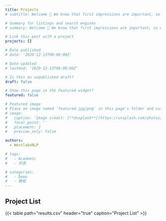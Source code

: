 ```yaml
---
title: Projects
# subtitle: Welcome 👋 We know that first impressions are important, so we've populated your new site with some initial content to help you get  familiar with everything in no time.

# Summary for listings and search engines
# summary: Welcome 👋 We know that first impressions are important, so we've populated your new site with some initial content to help you get  familiar with everything in no time.

# Link this post with a project
projects: []

# Date published
# date: '2020-12-13T00:00:00Z'

# Date updated
# lastmod: '2020-12-13T00:00:00Z'

# Is this an unpublished draft?
draft: false

# Show this page in the Featured widget?
featured: false

# Featured image
# Place an image named `featured.jpg/png` in this page's folder and customize its options here.
# image:
#   caption: 'Image credit: [**Unsplash**](https://unsplash.com/photos/CpkOjOcXdUY)'
#   focal_point: ''
#   placement: 2
#   preview_only: false

authors:
  - WestlakeNLP

# tags:
#   - Academic
#   - 开源

# categories:
#   - Demo
#   - 教程
---
```


## Project List

{{< table path="results.csv" header="true" caption="Project List" >}}